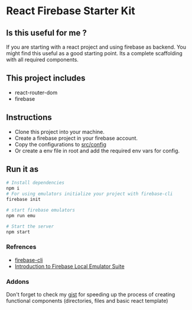 # React Firebase Starter Kit

## Is this useful for me ?

If you are starting with a react project and using firebase as backend. You might find this useful as a good starting point. Its a complete scaffolding with all required components.

## This project includes

- react-router-dom
- firebase

## Instructions

- Clone this project into your machine.
- Create a firebase project in your firebase account.
- Copy the configurations to [src/config](src/config.js)
- Or create a env file in root and add the required env vars for config.

## Run it as

```bash
# Install dependencies
npm i
# For using emulators initialize your project with firebase-cli
firebase init

# start firebase emulators
npm run emu

# Start the server
npm start
```

### Refrences

- [firebase-cli](https://firebase.google.com/docs/cli)
- [Introduction to Firebase Local Emulator Suite](https://firebase.google.com/docs/emulator-suite)

### Addons

Don't forget to check my [gist](https://gist.github.com/harshit9715/c39c95805778c13e652185941e6cf424) for speeding up the process of creating functional components (directories, files and basic react template)

